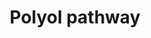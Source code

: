 ---
annotations:
- id: PW:0001520
  parent: regulatory pathway
  type: Pathway Ontology
  value: polyol pathway
authors:
- MaintBot
- Khanspers
- Fehrhart
- Egonw
citedin: ''
communities: []
description: When glucose is unused, it is metabolized via the polyol pathway. This
  pathway consists of two main enzymatic steps. First, glucose is reduced to sorbitol
  by aldose reductase. In this step, NADPH is oxidized to NADP+. The next step is
  the oxidation of sorbitol to D-fructose by sorbitol dehydrogenase. Fructose can
  then be phosphorylated by fructokinase and subsequently be metabolized via dihydroxyacetone
  phosphate or glyceraldehyde to D-glyceraldehyde 3-phosphate, which can be used as
  a substrate in the process of glycolysis. The sorbitol pathway plays a role in diabetic
  renal complications because aldose reductase metabolizes the excess of glucose to
  toxic metabolites that induce hyperfiltration and glomerular dysfunction.
last-edited: 2025-08-09
ndex: null
organisms:
- Equus caballus
redirect_from:
- /index.php/Pathway:WP1218
- /instance/WP1218
- /instance/WP1218_r140240
revision: r140240
schema-jsonld:
- '@context': https://schema.org/
  '@id': https://wikipathways.github.io/pathways/WP1218.html
  '@type': Dataset
  creator:
    '@type': Organization
    name: WikiPathways
  description: When glucose is unused, it is metabolized via the polyol pathway. This
    pathway consists of two main enzymatic steps. First, glucose is reduced to sorbitol
    by aldose reductase. In this step, NADPH is oxidized to NADP+. The next step is
    the oxidation of sorbitol to D-fructose by sorbitol dehydrogenase. Fructose can
    then be phosphorylated by fructokinase and subsequently be metabolized via dihydroxyacetone
    phosphate or glyceraldehyde to D-glyceraldehyde 3-phosphate, which can be used
    as a substrate in the process of glycolysis. The sorbitol pathway plays a role
    in diabetic renal complications because aldose reductase metabolizes the excess
    of glucose to toxic metabolites that induce hyperfiltration and glomerular dysfunction.
  keywords:
  - D-Fructose
  - D-Glucose
  - D-Glyceraldehyde 3-phosphate
  - Dihydroxyacetone phosphate
  - Fructose 1-phosphate
  - Glyceraldehyde
  - Sorbitol
  - XP_001502594.1
  - XP_001504061.1
  - XP_001918240.1
  license: CC0
  name: Polyol pathway
seo: CreativeWork
title: Polyol pathway
wpid: WP1218
---